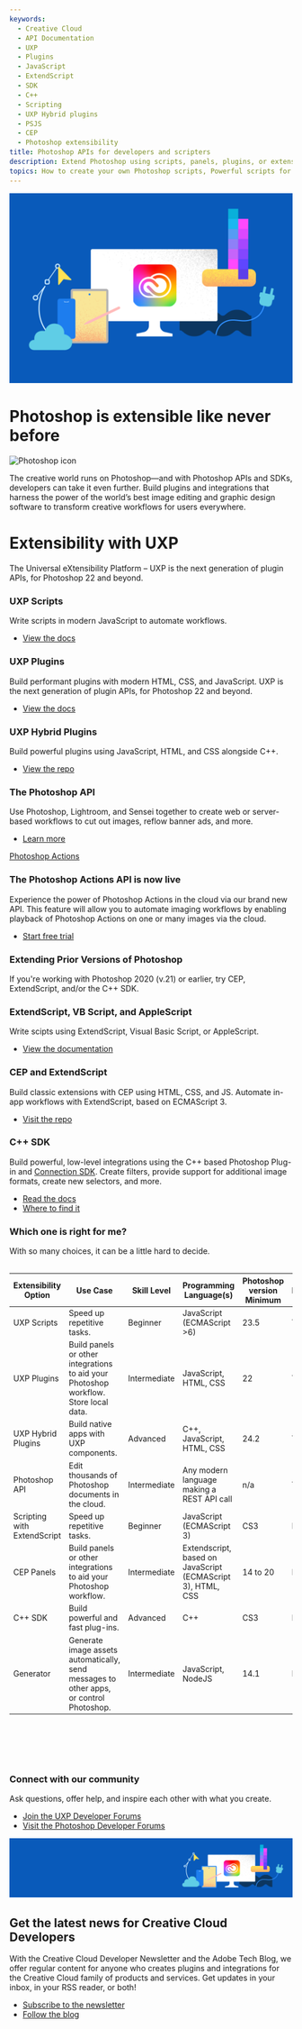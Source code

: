 ```yaml
---
keywords:
  - Creative Cloud
  - API Documentation
  - UXP
  - Plugins
  - JavaScript
  - ExtendScript
  - SDK
  - C++
  - Scripting
  - UXP Hybrid plugins
  - PSJS 
  - CEP
  - Photoshop extensibility
title: Photoshop APIs for developers and scripters
description: Extend Photoshop using scripts, panels, plugins, or extensions. Learn more about Photoshop APIs and SDKs.
topics: How to create your own Photoshop scripts, Powerful scripts for extending Photoshop, Scripting in Photoshop, Introduction to Photoshop Scripts, Make your own Photoshop plug-ins, Is there an API for Photoshop, How to use the Photoshop API, UXP, Photoshop API, CEP, ExtendScript, Join prerelease and forums, Photoshop C++ development, download the Photoshop SDK
---
```


<Hero slots="image, heading, icon, text" variant="halfwidth" />

![Creative Cloud banner](images/cc-hero.png)

# Photoshop is extensible like never before

![Photoshop icon](https://adobe.io/shared/icons/ps_appicon_64.svg)

The creative world runs on Photoshop—and with Photoshop APIs and SDKs, developers can take it even further. Build plugins and integrations that harness the power of the world’s best image editing and graphic design software to transform creative workflows for users everywhere.

<TitleBlock slots="heading, text" theme="dark" />

# Extensibility with UXP

The Universal eXtensibility Platform – UXP is the next generation of plugin APIs, for Photoshop 22 and beyond.

<TextBlock slots="heading, text, buttons" width="33%" theme="dark" isCentered />

### UXP Scripts

Write scripts in modern JavaScript to automate workflows.

- [View the docs](https://developer.adobe.com/photoshop/uxp/scripting/)

<TextBlock slots="heading, text, buttons" width="33%" theme="dark" isCentered />

### UXP Plugins

Build performant plugins with modern HTML, CSS, and JavaScript. UXP is the next generation of plugin APIs, for Photoshop 22 and beyond.

- [View the docs](https://developer.adobe.com/photoshop/uxp/guides/)

<TextBlock slots="heading, text, buttons" width="33%" theme="dark" isCentered />

### UXP Hybrid Plugins

Build powerful plugins using JavaScript, HTML, and CSS alongside C++.

- [View the repo](https://developer.adobe.com/photoshop/uxp/guides/hybrid-plugins)


<TitleBlock slots="heading, text, buttons" theme="light" />

### The Photoshop API

Use Photoshop, Lightroom, and Sensei together to create web or server-based workflows to cut out images, reflow banner ads, and more.

- [Learn more](../apis/creativecloud/photo-imaging-api.html)

<TextBlock slots="video, heading, text, buttons" theme="light" />

[Photoshop Actions](https://youtu.be/_iZa1NoWMTg)

### The Photoshop Actions API is now live

Experience the power of Photoshop Actions in the cloud via our brand new API. This feature will allow you to automate imaging workflows by enabling playback of Photoshop Actions on one or many images via the cloud.

- [Start free trial](https://adobeio.typeform.com/to/obqgRm)


<TitleBlock slots="heading, text" />

### Extending Prior Versions of Photoshop 

If you're working with Photoshop 2020 (v.21) or earlier, try CEP, ExtendScript, and/or the C++ SDK.

<TextBlock slots="heading, text, buttons" width="33%" isCentered />

### ExtendScript, VB Script, and AppleScript

Write scipts using ExtendScript, Visual Basic Script, or AppleScript.

- [View the documentation](https://github.com/Adobe-CEP/CEP-Resources/tree/master/Documentation/Product%20specific%20Documentation/Photoshop%20Scripting)

<TextBlock slots="heading, text, buttons" width="33%" isCentered />

### CEP and ExtendScript

Build classic extensions with CEP using HTML, CSS, and JS. Automate in-app workflows with ExtendScript, based on ECMAScript 3.

- [Visit the repo](https://github.com/Adobe-CEP/CEP-Resources/blob/master/CEP_10.x/Documentation/CEP%2010.0%20HTML%20Extension%20Cookbook.md)

<TextBlock slots="heading, text, buttons" width="33%" isCentered />

### C++ SDK

Build powerful, low-level integrations using the C++ based Photoshop Plug-in and [Connection SDK](https://developer.adobe.com/console/servicesandapis/ps). Create filters, provide support for additional image formats, create new selectors, and more.

- [Read the docs](https://developer.adobe.com/photoshop/uxp/ps_reference/media/cpp-pluginsdk/)
- [Where to find it](https://medium.com/adobetech/locate-and-download-the-photoshop-c-sdk-4f0e55f091ae?source=friends_link&sk=81164b58cf1d034ccfaa73275d7edb58)


<TitleBlock slots="heading, text" theme="light" />

### Which one is right for me?

With so many choices, it can be a little hard to decide.
<br /><br />
<center>
<table>
    <thead>
        <tr class="spectrum-Table-row">
            <th class="spectrum-Table-headCell is-sortable is-sorted-desc" aria-sort="descending" tabindex="0">
                Extensibility Option 
                </th>
            <th class="spectrum-Table-headCell">Use Case</th>
            <th class="spectrum-Table-headCell is-sortable is-sorted-desc" aria-sort="descending" tabindex="0">Skill Level</th>
            <th class="spectrum-Table-headCell">Programming Language(s)</th>
            <th class="spectrum-Table-headCell is-sortable is-sorted-desc" aria-sort="descending" tabindex="0">Photoshop version Minimum</th>
            <th class="spectrum-Table-headCell">Under Active Development by Adobe</th>
            <th class="spectrum-Table-headCell">Associated File Extension </th>
            <th class="spectrum-Table-headCell">Note</th>
        </tr>
    </thead>
    <tbody>
        <tr class="spectrum-Table-row">
            <td class="spectrum-Table-cell" tabindex="0">UXP Scripts</td>
            <td class="spectrum-Table-cell" tabindex="0">Speed up repetitive tasks.</td>
            <td class="spectrum-Table-cell" tabindex="0">Beginner</td>
            <td class="spectrum-Table-cell" tabindex="0">JavaScript (ECMAScript &gt;6)</td>
            <td class="spectrum-Table-cell" tabindex="0">23.5</td>
            <td class="spectrum-Table-cell" tabindex="0">Yes</td>
            <td class="spectrum-Table-cell" tabindex="0">PSJS</td>
            <td class="spectrum-Table-cell" tabindex="0"></td>
        </tr>
        <tr class="spectrum-Table-row">
            <td class="spectrum-Table-cell" tabindex="0">UXP Plugins</td>
            <td class="spectrum-Table-cell" tabindex="0">Build panels or other integrations to aid your Photoshop
                workflow. Store local data.</td>
            <td class="spectrum-Table-cell" tabindex="0">Intermediate</td>
            <td class="spectrum-Table-cell" tabindex="0">JavaScript, HTML, CSS</td>
            <td class="spectrum-Table-cell" tabindex="0">22</td>
            <td class="spectrum-Table-cell" tabindex="0">Yes</td>
            <td class="spectrum-Table-cell" tabindex="0">CCX</td>
            <td class="spectrum-Table-cell" tabindex="0"></td>
        </tr>
        <tr class="spectrum-Table-row">
            <td class="spectrum-Table-cell" tabindex="0">UXP Hybrid Plugins</td>
            <td class="spectrum-Table-cell" tabindex="0">Build native apps with UXP components.</td>
            <td class="spectrum-Table-cell" tabindex="0">Advanced</td>
            <td class="spectrum-Table-cell" tabindex="0">C++, JavaScript, HTML, CSS</td>
            <td class="spectrum-Table-cell" tabindex="0">24.2</td>
            <td class="spectrum-Table-cell" tabindex="0">Yes</td>
            <td class="spectrum-Table-cell" tabindex="0">CCX</td>
            <td class="spectrum-Table-cell" tabindex="0"></td>
        </tr>
        <tr class="spectrum-Table-row">
            <td class="spectrum-Table-cell" tabindex="0">Photoshop API</td>
            <td class="spectrum-Table-cell" tabindex="0">Edit thousands of Photoshop documents in the cloud.</td>
            <td class="spectrum-Table-cell" tabindex="0">Intermediate</td>
            <td class="spectrum-Table-cell" tabindex="0">Any modern language making a REST API call</td>
            <td class="spectrum-Table-cell" tabindex="0">n/a</td>
            <td class="spectrum-Table-cell" tabindex="0">Yes</td>
            <td class="spectrum-Table-cell" tabindex="0">n/a</td>
            <td class="spectrum-Table-cell" tabindex="0"></td>
        </tr>
        <tr class="spectrum-Table-row">
            <td class="spectrum-Table-cell" tabindex="0">Scripting with ExtendScript</td>
            <td class="spectrum-Table-cell" tabindex="0">Speed up repetitive tasks.</td>
            <td class="spectrum-Table-cell" tabindex="0">Beginner</td>
            <td class="spectrum-Table-cell" tabindex="0">JavaScript (ECMAScript 3)</td>
            <td class="spectrum-Table-cell" tabindex="0">CS3</td>
            <td class="spectrum-Table-cell" tabindex="0">No</td>
            <td class="spectrum-Table-cell" tabindex="0">JSX</td>
            <td class="spectrum-Table-cell" tabindex="0"></td>
        </tr>
        <tr class="spectrum-Table-row">
            <td class="spectrum-Table-cell" tabindex="0">CEP Panels</td>
            <td class="spectrum-Table-cell" tabindex="0">Build panels or other integrations to aid your Photoshop
                workflow.</td>
            <td class="spectrum-Table-cell" tabindex="0">Intermediate</td>
            <td class="spectrum-Table-cell" tabindex="0">Extendscript, based on JavaScript (ECMAScript 3), HTML, CSS
            </td>
            <td class="spectrum-Table-cell" tabindex="0">14 to 20</td>
            <td class="spectrum-Table-cell" tabindex="0">No</td>
            <td class="spectrum-Table-cell" tabindex="0">ZXP</td>
            <td class="spectrum-Table-cell" tabindex="0">Not compatible with M1, M2, or Windows ARM</td>
        </tr>
        <tr class="spectrum-Table-row">
            <td class="spectrum-Table-cell" tabindex="0">C++ SDK</td>
            <td class="spectrum-Table-cell" tabindex="0">Build powerful and fast plug-ins.</td>
            <td class="spectrum-Table-cell" tabindex="0">Advanced</td>
            <td class="spectrum-Table-cell" tabindex="0">C++</td>
            <td class="spectrum-Table-cell" tabindex="0">CS3</td>
            <td class="spectrum-Table-cell" tabindex="0">No</td>
            <td class="spectrum-Table-cell" tabindex="0">DLL, EXE, DMG</td>
            <td class="spectrum-Table-cell" tabindex="0"></td>
        </tr>
        <tr class="spectrum-Table-row">
            <td class="spectrum-Table-cell" tabindex="0">Generator</td>
            <td class="spectrum-Table-cell" tabindex="0">Generate image assets automatically, send messages to other
                apps, or control Photoshop.</td>
            <td class="spectrum-Table-cell" tabindex="0">Intermediate</td>
            <td class="spectrum-Table-cell" tabindex="0">JavaScript, NodeJS</td>
            <td class="spectrum-Table-cell" tabindex="0">14.1</td>
            <td class="spectrum-Table-cell" tabindex="0">No</td>
            <td class="spectrum-Table-cell" tabindex="0">n/a</td>
            <td class="spectrum-Table-cell" tabindex="0">Interim solution while UXP built imaging APIs</td>
        </tr>
    </tbody>
</table>
</center>
<br /><br />
<br /><br />
<TextBlock slots="heading, text, buttons" width="100%" theme="dark" isCentered />

### Connect with our community

Ask questions, offer help, and inspire each other with what you create.

- [Join the UXP Developer Forums](https://forums.creativeclouddeveloper.com)
- [Visit the Photoshop Developer Forums](https://community.adobe.com/t5/photoshop-developers/ct-p/ct-photoshop-developers)


<SummaryBlock slots="image, heading, text, buttons" background="rgb(9, 90, 186)" />

![CC banner](images/cc-banner.png)

## Get the latest news for Creative Cloud Developers

With the Creative Cloud Developer Newsletter and the Adobe Tech Blog, we offer regular content for anyone who creates plugins and integrations for the Creative Cloud family of products and services. Get updates in your inbox, in your RSS reader, or both!

- [Subscribe to the newsletter](http://adobe.ly/devnews)
- [Follow the blog](https://medium.com/adobetech)
